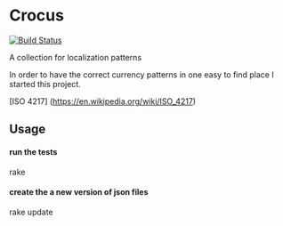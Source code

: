 Crocus
=====================

[![Build Status](https://travis-ci.org/klyrr/crocus.svg?branch=master)](https://travis-ci.org/klyrr/crocus)

A collection for localization patterns

In order to have the correct currency patterns in one easy to find place I started this project.

[ISO 4217] (https://en.wikipedia.org/wiki/ISO_4217)

Usage
-----

#### run the tests

   rake

#### create the a new version of json files

   rake update
